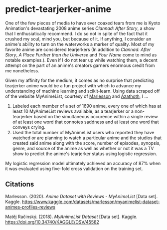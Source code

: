 # predict-tearjerker-anime

One of the few pieces of media to have ever coaxed tears from me is Kyoto Animation's devastating 2008 anime series *Clannad: After Story*, a show that I enthusiatically recommend. I do so not in spite of the fact that it crushed my soul, mind you, but because of it. If anything, I consider an anime's ability to turn on the waterworks a marker of quality. Most of my favorite anime are considered tearjerkers (In addition to *Clannad: After Story*, *A Place Further than the Universe* and *Your Name* come to mind as notable examples.). Even if I do not tear up while watching them, a decent attempt on the part of an anime's creators garners enormous credit from me nonetheless. 

Given my affinity for the medium, it comes as no surprise that predicting tearjerker anime would be a fun project with which to advance my understanding of machine learning and scikit-learn. Using data scraped off of the website MyAnimeList, courtesy of [Marlesson](https://www.kaggle.com/datasets/marlesson/myanimelist-dataset-animes-profiles-reviews?select=animes.csv) and [Azathoth](https://www.kaggle.com/datasets/azathoth42/myanimelist?select=AnimeList.csv), I ...

1. Labeled each member of a set of 1690 anime, every one of which has at least 10 MyAnimeList reviews available, as a tearjerker or a non-tearjerker based on the simultaneous occurence within a single review of at least one word that connotes saddness and at least one word that conveys crying.
2. Used the total number of MyAnimeList users who reported they have watched or are planning to watch a particular anime and the studios that created said anime along with the score, number of episodes, synopsis, genre, and source of the anime as well as whether or not it was a TV show to predict the anime's tearjerker status using logistic regression.

My logistic regression model ultimately achieved an accuracy of 87% when it was evaluated using five-fold cross validation on the training set.

## Citations

Marlesson. (2020). *Anime Dataset with Reviews - MyAnimeList* [Data set]. Kaggle. https://www.kaggle.com/datasets/marlesson/myanimelist-dataset-animes-profiles-reviews

Matěj Račinský. (2018). <i>MyAnimeList Dataset</i> [Data set]. Kaggle. https://doi.org/10.34740/KAGGLE/DSV/45582
